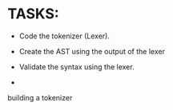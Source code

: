 # TASKS:

- Code the tokenizer (Lexer).
- Create the AST using the output of the lexer 
- Validate the syntax using the lexer.

- 
building a tokenizer
